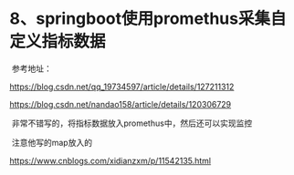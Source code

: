 # 8、springboot使用promethus采集自定义指标数据



​	参考地址：

https://blog.csdn.net/qq_19734597/article/details/127211312



https://blog.csdn.net/nandao158/article/details/120306729





​	非常不错写的，将指标数据放入promethus中，然后还可以实现监控

​	注意他写的map放入的

https://www.cnblogs.com/xidianzxm/p/11542135.html



